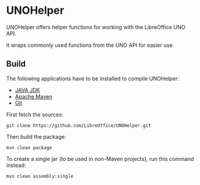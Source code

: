 # UNOHelper

UNOHelper offers helper functions for working with the LibreOffice UNO API.

It wraps commonly used functions from the UNO API for easier use.

## Build

The following applications have to be installed to compile UNOHelper:
* [JAVA JDK](http://www.oracle.com/technetwork/java/javase/downloads/index.html)
* [Apache Maven](https://maven.apache.org/download.cgi)
* [Git](http://git-scm.com/downloads/)

First fetch the sources:

```
git clone https://github.com/LibreOffice/UNOHelper.git
```

Then build the package:

```
mvn clean package
```

To create a single jar (to be used in non-Maven projects), run this command instead:

```
mvn clean assembly:single
```
